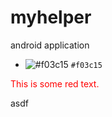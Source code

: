 # myhelper
android application
- ![#f03c15](https://placehold.it/15/f03c15/000000?text=+) `#f03c15`
<p style='color:red'>This is some red text.</p>
asdf
